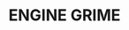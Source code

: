 ---
title: "ENGINE GRIME"
price: "TBA"
desc: "Opis nije dostupan"
img_path: "/assets/img/A.MIG-1407.jpg"
brand: AMMO
available: true
cat: "weathering"
subcat: "ENAMEL EFFECTS (35 mL)"
subsubcat: "SS"
---